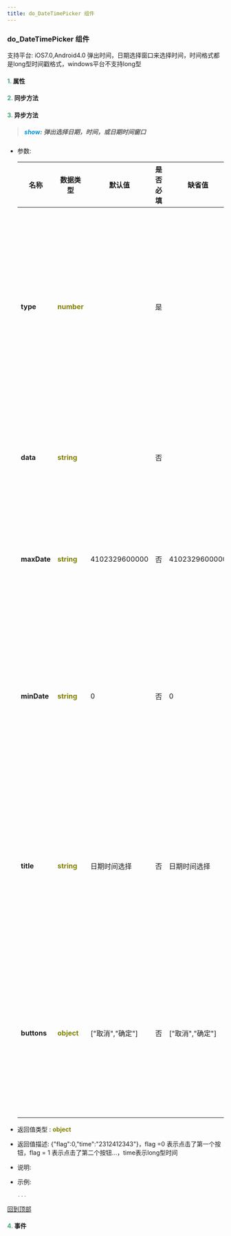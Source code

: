 ```yaml
---
title: do_DateTimePicker 组件
---
```


### do_DateTimePicker 组件

 支持平台: iOS7.0,Android4.0
 弹出时间，日期选择窗口来选择时间，时间格式都是long型时间戳格式，windows平台不支持long型

#### <font color ='#40A977'>**1.**</font> 属性

#### <font color ='#40A977'>**2.**</font> 同步方法

#### <font color ='#40A977'>**3.**</font> 异步方法

>##### <font color ='#0092db'>**show**</font>: 弹出选择日期，时间，或日期时间窗口

- 参数:

  名称 | 数据类型 |默认值|是否必填|缺省值|说明
  ---- |-------------  |----------|--------------|--------|------
  **type** |<font color ='#808000'>**number**</font> |  | 是||0表示日期及时间，1表示只有日期，2表示只有时间，3表示日期、星期及时间
  **data** |<font color ='#808000'>**string**</font> |  | 否||long型时间，缺失值是当前日期时间long型
  **maxDate** |<font color ='#808000'>**string**</font> | 4102329600000 | 否|4102329600000|long型时间，缺省值是2099年对应的long型
  **minDate** |<font color ='#808000'>**string**</font> | 0 | 否|0|long型时间，最小日期不能大于最大日期，缺省值是1970年对应的long型
  **title** |<font color ='#808000'>**string**</font> | 日期时间选择 | 否|日期时间选择|缺省值是‘时间选择’或者‘日期选择’或者‘日期时间选择’，根据type来区分
  **buttons** |<font color ='#808000'>**object**</font> | ["取消","确定"] | 否|["取消","确定"]|为空或不设值不显示按钮，显示缺省值，如果设值为[]，则不显示按钮
- 返回值类型 : <font color ='#808000'>**object**</font>
- 返回值描述: {"flag":0,"time":"2312412343"}，flag =0 表示点击了第一个按钮，flag = 1 表示点击了第二个按钮...，time表示long型时间
- 说明: 
- 示例:

  ```javascript
  ...

  ```

[回到顶部](#top)


#### <font color ='#40A977'>**4.**</font> 事件


